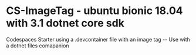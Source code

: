 # CS-ImageTag - ubuntu bionic 18.04 with 3.1 dotnet core sdk

Codespaces Starter using a .devcontainer file with an image tag
-- Use with a dotnet files comapanion
